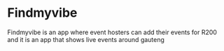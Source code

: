 # Findmyvibe
Findmyvibe is an app where event hosters can add their events for R200 and it is an app that shows live events around gauteng 
